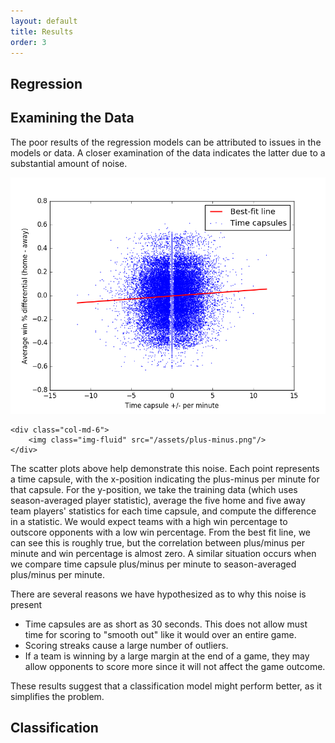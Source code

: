 ```yaml
---
layout: default
title: Results
order: 3
---
```


## Regression

## Examining the Data

The poor results of the regression models can be attributed to issues in the models or data.  A closer examination of the data indicates the latter due to a substantial amount of noise.

<div class="row">
    <div class="col-md-6">
        <img class="img-fluid" src="/assets/win-percentage.png"/>
    </div>

    <div class="col-md-6">
        <img class="img-fluid" src="/assets/plus-minus.png"/>
    </div>
</div>

The scatter plots above help demonstrate this noise.  Each point represents a time capsule, with the x-position indicating the plus-minus per minute for that capsule.  For the y-position, we take the training data (which uses season-averaged player statistic), average the five home and five away team players' statistics for each time capsule, and compute the difference in a statistic.  We would expect teams with a high win percentage to outscore opponents with a low win percentage.  From the best fit line, we can see this is roughly true, but the correlation between plus/minus per minute and win percentage is almost zero.  A similar situation occurs when we compare time capsule plus/minus per minute to season-averaged plus/minus per minute.

There are several reasons we have hypothesized as to why this noise is present

* Time capsules are as short as 30 seconds.  This does not allow must time for scoring to "smooth out" like it would over an entire game.
* Scoring streaks cause a large number of outliers.
* If a team is winning by a large margin at the end of a game, they may allow opponents to score more since it will not affect the game outcome.

These results suggest that a classification model might perform better, as it simplifies the problem.

## Classification
